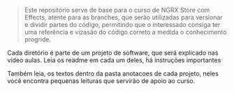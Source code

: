 > Este repositório serve de base para o curso de NGRX Store com Effects, atente para as branches, que serão utilizadas para versionar e dividir partes do código, permitindo que o interessado consiga ter uma referência e vizasão do código correto a medida o conhecimento progride.

Cada diretório é parte de um projeto de software, que será explicado nas vídeo aulas. Leia os readme em cada um deles, há instruções importantes

Também leia, os textos dentro da pasta anotacoes de cada projeto, neles você encontra pequenas leituras que servirão de apoio ao curso.


